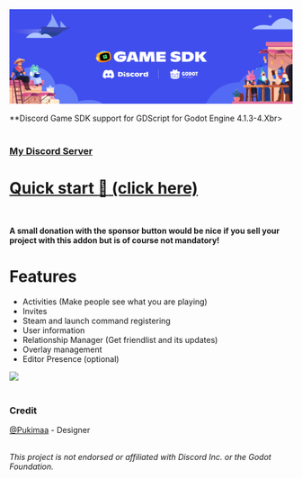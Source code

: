 <img src="/project/assets/Banner.svg" alt="Project Banner" />


**Discord Game SDK support for GDScript for Godot Engine 4.1.3-4.Xbr><br>
<br />
### [My Discord Server](https://discord.gg/EBdaTefpWy)
# [Quick start :rocket: (click here)](https://vaporvee.com/docs/discord-sdk-godot#quick-start)
<br />

**A small donation with the sponsor button would be nice if you sell your project with this addon but is of course not mandatory!**

# Features
- Activities (Make people see what you are playing)
- Invites
- Steam and launch command registering
- User information
- Relationship Manager (Get friendlist and its updates)
- Overlay management
- Editor Presence (optional)
<img width="600px" src="https://raw.githubusercontent.com/vaporvee/discord-sdk-godot/main/project/assets/GodotEditorPresenceBanner.png">
<br />

<br />

### Credit
[@Pukimaa](https://github.com/pukimaa) - Designer<br>
<br />

*This project is not endorsed or affiliated with Discord Inc. or the Godot Foundation.*
